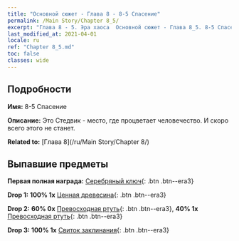```yaml
---
title: "Основной сюжет - Глава 8 - 8-5 Спасение"
permalink: /Main Story/Chapter 8_5/
excerpt: "Глава 8 - 5. Эра хаоса  Основной сюжет - Глава 8_5. 8-5 Спасение"
last_modified_at: 2021-04-01
locale: ru
ref: "Chapter 8_5.md"
toc: false
classes: wide
---
```


## Подробности

 **Имя:** 8-5 Спасение

 **Описание:** Это Стедвик - место, где процветает человечество. И скоро всего этого не станет.

 **Related to:** [Глава 8](/ru/Main Story/Chapter 8/)

## Выпавшие предметы

 **Первая полная награда:** [Серебряный ключ](/ru/Items/con_693/){: .btn .btn--era3}

 **Drop 1:** **100% 1x** [Ценная древесина](/ru/Items/mat_27/){: .btn .btn--era3}

 **Drop 2:** **60% 0x** [Превосходная ртуть](/ru/Items/mat_21/){: .btn .btn--era3}, **40% 1x** [Превосходная ртуть](/ru/Items/mat_21/){: .btn .btn--era3}

 **Drop 3:** **100% 1x** [Свиток заклинания](/ru/Items/con_694/){: .btn .btn--era3}

